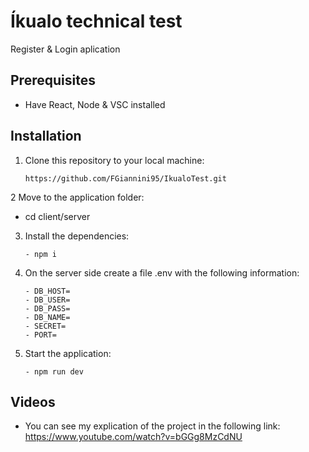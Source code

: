 # Íkualo technical test
Register & Login aplication
## Prerequisites
- Have React, Node & VSC installed
## Installation
1. Clone this repository to your local machine:
   ```
   https://github.com/FGiannini95/IkualoTest.git
2 Move to the application folder:
   - cd client/server
3. Install the dependencies:
   ```
   - npm i
4. On the server side create a file .env with the following information:
   ```
   - DB_HOST=
   - DB_USER=
   - DB_PASS=
   - DB_NAME=
   - SECRET=   
   - PORT=
8. Start the application:
   ```
   - npm run dev
## Videos
- You can see my explication of the project in the following link: https://www.youtube.com/watch?v=bGGg8MzCdNU
